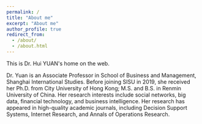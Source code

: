 ```yaml
---
permalink: /
title: "About me"
excerpt: "About me"
author_profile: true
redirect_from: 
  - /about/
  - /about.html
---
```


This is Dr. Hui YUAN's home on the web.

Dr. Yuan is an Associate Professor in School of Business and Management, Shanghai International Studies. Before joining SISU in 2019, she received her Ph.D. from City University of Hong Kong; M.S. and B.S. in Renmin University of China. Her research interests include social networks, big data, financial technology, and business intelligence. Her research has appeared in high-quality academic journals, including Decision Support Systems, Internet Research, and Annals of Operations Research. 


